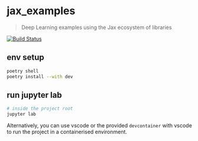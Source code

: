 # jax_examples

> Deep Learning examples using the Jax ecosystem of libraries

[![Build Status](https://shawonashraf.visualstudio.com/jax-examples/_apis/build/status%2FShawonAshraf.jax_examples?branchName=main)](https://shawonashraf.visualstudio.com/jax-examples/_build/latest?definitionId=13&branchName=main)

## env setup

```bash
poetry shell
poetry install --with dev
```

## run jupyter lab

```bash
# inside the project root
jupyter lab
```

Alternatively, you can use vscode or  the provided `devcontainer` with vscode to run the project in a containerised environment.
